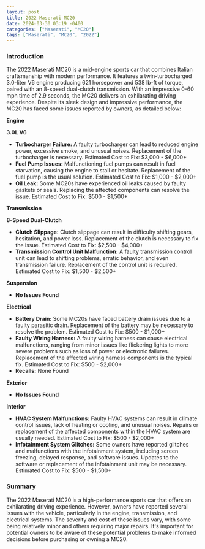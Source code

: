 ```yaml
---
layout: post
title: 2022 Maserati MC20
date: 2024-03-30 03:19 -0400
categories: ["Maserati", "MC20"]
tags: ["Maserati", "MC20", "2022"]
---
```

### Introduction

The 2022 Maserati MC20 is a mid-engine sports car that combines Italian craftsmanship with modern performance. It features a twin-turbocharged 3.0-liter V6 engine producing 621 horsepower and 538 lb-ft of torque, paired with an 8-speed dual-clutch transmission. With an impressive 0-60 mph time of 2.9 seconds, the MC20 delivers an exhilarating driving experience. Despite its sleek design and impressive performance, the MC20 has faced some issues reported by owners, as detailed below:

**Engine**

**3.0L V6**

* **Turbocharger Failure:** A faulty turbocharger can lead to reduced engine power, excessive smoke, and unusual noises. Replacement of the turbocharger is necessary. Estimated Cost to Fix: $3,000 - $6,000+
* **Fuel Pump Issues:** Malfunctioning fuel pumps can result in fuel starvation, causing the engine to stall or hesitate. Replacement of the fuel pump is the usual solution. Estimated Cost to Fix: $1,000 - $2,000+
* **Oil Leak:** Some MC20s have experienced oil leaks caused by faulty gaskets or seals. Replacing the affected components can resolve the issue. Estimated Cost to Fix: $500 - $1,500+

**Transmission**

**8-Speed Dual-Clutch**

* **Clutch Slippage:** Clutch slippage can result in difficulty shifting gears, hesitation, and power loss. Replacement of the clutch is necessary to fix the issue. Estimated Cost to Fix: $2,500 - $4,000+
* **Transmission Control Unit Malfunction:** A faulty transmission control unit can lead to shifting problems, erratic behavior, and even transmission failure. Replacement of the control unit is required. Estimated Cost to Fix: $1,500 - $2,500+

**Suspension**

* **No Issues Found**

**Electrical**

* **Battery Drain:** Some MC20s have faced battery drain issues due to a faulty parasitic drain. Replacement of the battery may be necessary to resolve the problem. Estimated Cost to Fix: $500 - $1,000+
* **Faulty Wiring Harness:** A faulty wiring harness can cause electrical malfunctions, ranging from minor issues like flickering lights to more severe problems such as loss of power or electronic failures. Replacement of the affected wiring harness components is the typical fix. Estimated Cost to Fix: $500 - $2,000+
* **Recalls:** None Found

**Exterior**

* **No Issues Found**

**Interior**

* **HVAC System Malfunctions:** Faulty HVAC systems can result in climate control issues, lack of heating or cooling, and unusual noises. Repairs or replacement of the affected components within the HVAC system are usually needed. Estimated Cost to Fix: $500 - $2,000+
* **Infotainment System Glitches:** Some owners have reported glitches and malfunctions with the infotainment system, including screen freezing, delayed response, and software issues. Updates to the software or replacement of the infotainment unit may be necessary. Estimated Cost to Fix: $500 - $1,500+

### Summary

The 2022 Maserati MC20 is a high-performance sports car that offers an exhilarating driving experience. However, owners have reported several issues with the vehicle, particularly in the engine, transmission, and electrical systems. The severity and cost of these issues vary, with some being relatively minor and others requiring major repairs. It's important for potential owners to be aware of these potential problems to make informed decisions before purchasing or owning a MC20.

